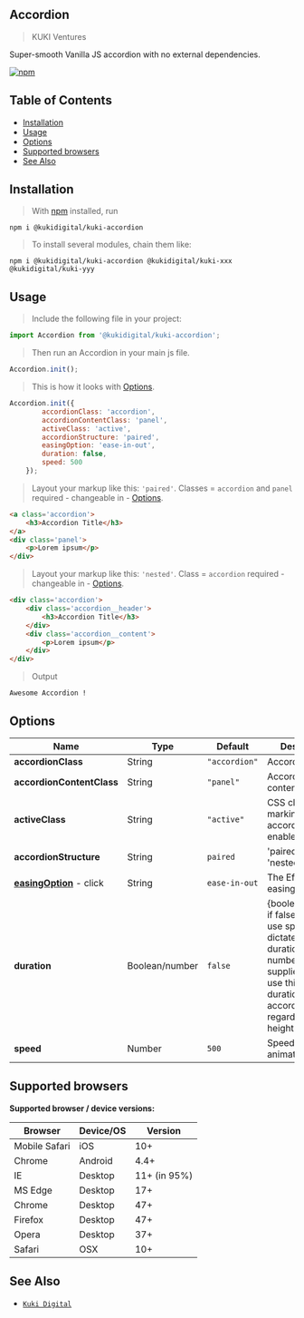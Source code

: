 ## Accordion

> KUKI Ventures

Super-smooth Vanilla JS accordion with no external dependencies.

[![npm](https://img.shields.io/badge/npm-1.1.3-green.svg)](https://www.npmjs.com/package/@kukidigital/kuki-accordion)


## Table of Contents


- [Installation](#installation)
- [Usage](#usage)
- [Options](#options)
- [Supported browsers](#supported-browsers)
- [See Also](#see-also)



## Installation

> With [npm](https://npmjs.org/) installed, run

```shell
npm i @kukidigital/kuki-accordion
```

> To install several modules, chain them like:

```shell
npm i @kukidigital/kuki-accordion @kukidigital/kuki-xxx @kukidigital/kuki-yyy
```

## Usage

> Include the following file in your project:

```js
import Accordion from '@kukidigital/kuki-accordion';
```

> Then run an Accordion in your main js file.

```js
Accordion.init();
```

> This is how it looks with [Options](#options).

```js
Accordion.init({
        accordionClass: 'accordion', 
        accordionContentClass: 'panel', 
        activeClass: 'active',
        accordionStructure: 'paired', 
        easingOption: 'ease-in-out',
        duration: false, 
        speed: 500 
    });
```

> Layout your markup like this: ```'paired'```. Classes = ```accordion``` and ```panel``` required - changeable in - [Options](#options).

```html
<a class='accordion'>
    <h3>Accordion Title</h3>
</a>
<div class='panel'>
    <p>Lorem ipsum</p>
</div>
```

> Layout your markup like this: ```'nested'```. Class = ```accordion``` required - changeable in - [Options](#options).

```html
<div class='accordion'>
    <div class='accordion__header'>
        <h3>Accordion Title</h3>
    </div>
    <div class='accordion__content'>
        <p>Lorem ipsum</p>
    </div>
</div>

```


> Output

```
Awesome Accordion !
```
Options
----------------------------------------------------------------
| Name                                             | Type     | Default          | Description                                                     |
|--------------------------------------------------|----------|------------------|-----------------------------------------------------------------|
| **accordionClass**                             | String   | `"accordion"`    | Accordion Class                     |
| **accordionContentClass**                       | String   | `"panel"`        | Accordion content Class                |
| **activeClass**                                 | String   | `"active"`       | CSS class marking an accordion as enabled                     |
| **accordionStructure**                           | String   | `paired`         | 'paired' or 'nested'   |
| [**easingOption**](https://developer.mozilla.org/en-US/docs/Web/API/EffectTiming/easing) - click   | String   | `ease-in-out`              | The EffectTiming easing property                             |
| **duration**                                     | Boolean/number  | `false`          | {boolean/number} if false, then we use speed to dictate animation duration (ms), if a number is supplied, then we use this as the duration for ALL accordions, regardless of height         |
| **speed**              | Number  | `500`          | Speed of the animation in ms        |


## Supported browsers

**Supported browser / device versions:**

| Browser       | Device/OS | Version |
| ------------- | --------- | ------- |
| Mobile Safari | iOS       | 10+     |
| Chrome        | Android   | 4.4+    |
| IE            | Desktop   | 11+ (in 95%)       |
| MS Edge       | Desktop   | 17+     |
| Chrome        | Desktop   | 47+     |
| Firefox       | Desktop   | 47+     |
| Opera         | Desktop   | 37+     |
| Safari        | OSX       | 10+     |


## See Also

- [`Kuki Digital`](https://www.npmjs.com/settings/kukidigital/packages)

